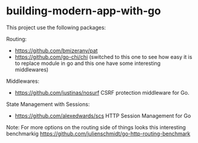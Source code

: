 # building-modern-app-with-go


This project use the following packages:

Routing:
- https://github.com/bmizerany/pat
- https://github.com/go-chi/chi (switched to this one to see how easy it is to replace module
 in go and this one have some interesting middlewares)
 
Middlewares:
- https://github.com/justinas/nosurf CSRF protection middleware for Go.

State Management with Sessions:
- https://github.com/alexedwards/scs HTTP Session Management for Go



Note: For more options on the routing side of things
      looks this interesting benchmarkig
https://github.com/julienschmidt/go-http-routing-benchmark
